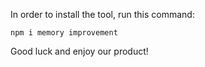 
In order to install the tool, run this command:
```
npm i memory improvement
```
Good luck and enjoy our product!
